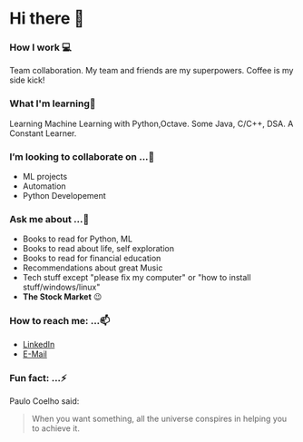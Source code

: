 # Hi there 👋

### How I work 💻
Team collaboration. My team and friends are my superpowers. Coffee is my side kick!

### What I'm learning👨‍
Learning Machine Learning with Python,Octave. Some Java, C/C++, DSA. A Constant Learner.

### I’m looking to collaborate on ...👯
- ML projects
- Automation
- Python Developement

### Ask me about ...💬
- Books to read for Python, ML
- Books to read about life, self exploration
- Books to read for financial education
- Recommendations about great Music
- Tech stuff except "please fix my computer" or "how to install stuff/windows/linux"
- **The Stock Market** :wink:

### How to reach me: ...📫
- [LinkedIn](https://www.linkedin.com/in/piyushchandra357/)
- [E-Mail](mailto:mailtopiyush.chandra2013@gmail.com?subject=GitHub)

### Fun fact: ...⚡
Paulo Coelho said:

> When you want something, all the universe conspires in helping you to achieve it.
